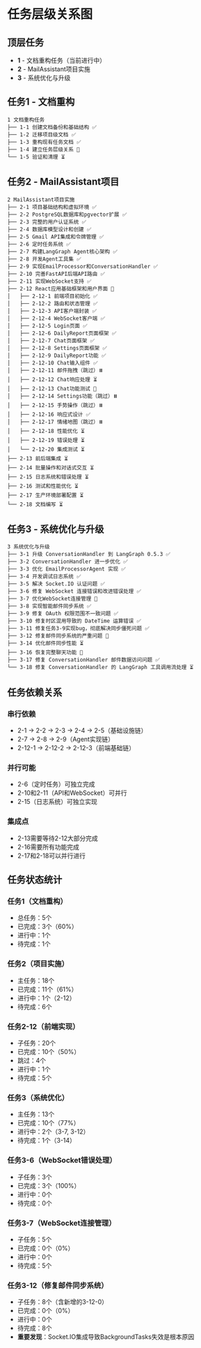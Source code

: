 # 任务层级关系图

## 顶层任务
- **1** - 文档重构任务（当前进行中）
- **2** - MailAssistant项目实施
- **3** - 系统优化与升级

## 任务1 - 文档重构
```
1 文档重构任务
├── 1-1 创建文档备份和基础结构 ✅
├── 1-2 迁移项目级文档 ✅
├── 1-3 重构现有任务文档 ✅
├── 1-4 建立任务层级关系 🔄
└── 1-5 验证和清理 ⏳
```

## 任务2 - MailAssistant项目
```
2 MailAssistant项目实施
├── 2-1 项目基础结构和虚拟环境 ✅
├── 2-2 PostgreSQL数据库和pgvector扩展 ✅
├── 2-3 完整的用户认证系统 ✅
├── 2-4 数据库模型设计和创建 ✅
├── 2-5 Gmail API集成和令牌管理 ✅
├── 2-6 定时任务系统 ✅
├── 2-7 构建LangGraph Agent核心架构 ✅
├── 2-8 开发Agent工具集 ✅
├── 2-9 实现EmailProcessor和ConversationHandler ✅
├── 2-10 完善FastAPI后端API路由 ✅
├── 2-11 实现WebSocket支持 ✅
├── 2-12 React应用基础框架和用户界面 🔄
│   ├── 2-12-1 前端项目初始化 ✅
│   ├── 2-12-2 路由和状态管理 ✅
│   ├── 2-12-3 API客户端封装 ✅
│   ├── 2-12-4 WebSocket客户端 ✅
│   ├── 2-12-5 Login页面 ✅
│   ├── 2-12-6 DailyReport页面框架 ✅
│   ├── 2-12-7 Chat页面框架 ✅
│   ├── 2-12-8 Settings页面框架 ✅
│   ├── 2-12-9 DailyReport功能 ✅
│   ├── 2-12-10 Chat输入组件 ✅
│   ├── 2-12-11 邮件拖拽（跳过）⏸️
│   ├── 2-12-12 Chat响应处理 ⏳
│   ├── 2-12-13 Chat功能测试 🔄
│   ├── 2-12-14 Settings功能（跳过）⏸️
│   ├── 2-12-15 手势操作（跳过）⏸️
│   ├── 2-12-16 响应式设计 ✅
│   ├── 2-12-17 情绪地图（跳过）⏸️
│   ├── 2-12-18 性能优化 ⏳
│   ├── 2-12-19 错误处理 ⏳
│   └── 2-12-20 集成测试 ⏳
├── 2-13 前后端集成 ⏳
├── 2-14 批量操作和对话式交互 ⏳
├── 2-15 日志系统和错误处理 ⏳
├── 2-16 测试和性能优化 ⏳
├── 2-17 生产环境部署配置 ⏳
└── 2-18 文档编写 ⏳
```

## 任务3 - 系统优化与升级
```
3 系统优化与升级
├── 3-1 升级 ConversationHandler 到 LangGraph 0.5.3 ✅
├── 3-2 ConversationHandler 进一步优化 ✅
├── 3-3 优化 EmailProcessorAgent 实现 ✅
├── 3-4 开发调试日志系统 ✅
├── 3-5 解决 Socket.IO 认证问题 ✅
├── 3-6 修复 WebSocket 连接错误和改进错误处理 ✅
├── 3-7 优化WebSocket连接管理 🔄
├── 3-8 实现智能邮件同步系统 ✅
├── 3-9 修复 OAuth 权限范围不一致问题 ✅
├── 3-10 修复时区混用导致的 DateTime 运算错误 ✅
├── 3-11 修复任务3-9实现bug，彻底解决同步僵死问题 ✅
├── 3-12 修复邮件同步系统的严重问题 🔄
├── 3-14 优化邮件同步性能 ⏳
├── 3-16 恢复完整聊天功能 🔄
├── 3-17 修复 ConversationHandler 邮件数据访问问题 ✅
└── 3-18 修复 ConversationHandler 的 LangGraph 工具调用流处理 ⏳
```

## 任务依赖关系

### 串行依赖
- 2-1 → 2-2 → 2-3 → 2-4 → 2-5（基础设施链）
- 2-7 → 2-8 → 2-9（Agent实现链）
- 2-12-1 → 2-12-2 → 2-12-3（前端基础链）

### 并行可能
- 2-6（定时任务）可独立完成
- 2-10和2-11（API和WebSocket）可并行
- 2-15（日志系统）可独立实现

### 集成点
- 2-13需要等待2-12大部分完成
- 2-16需要所有功能完成
- 2-17和2-18可以并行进行

## 任务状态统计

### 任务1（文档重构）
- 总任务：5个
- 已完成：3个（60%）
- 进行中：1个
- 待完成：1个

### 任务2（项目实施）
- 主任务：18个
- 已完成：11个（61%）
- 进行中：1个（2-12）
- 待完成：6个

### 任务2-12（前端实现）
- 子任务：20个
- 已完成：10个（50%）
- 跳过：4个
- 进行中：1个
- 待完成：5个

### 任务3（系统优化）
- 主任务：13个
- 已完成：10个（77%）
- 进行中：2个（3-7, 3-12）
- 待完成：1个（3-14）

### 任务3-6（WebSocket错误处理）
- 子任务：3个
- 已完成：3个（100%）
- 进行中：0个
- 待完成：0个

### 任务3-7（WebSocket连接管理）
- 子任务：5个
- 已完成：0个（0%）
- 进行中：0个
- 待完成：5个

### 任务3-12（修复邮件同步系统）
- 子任务：8个（含新增的3-12-0）
- 已完成：0个（0%）
- 进行中：0个
- 待完成：8个
- **重要发现**：Socket.IO集成导致BackgroundTasks失效是根本原因